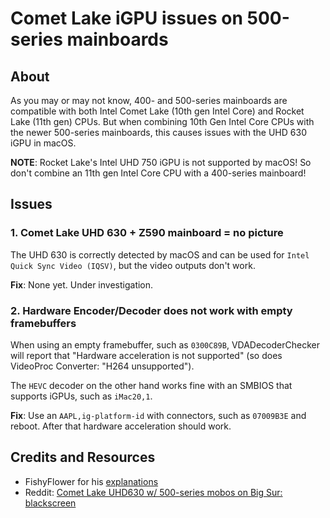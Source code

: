 # Comet Lake iGPU issues on 500-series mainboards

## About

As you may or may not know, 400- and 500-series mainboards are compatible with both Intel Comet Lake (10th gen Intel Core) and Rocket Lake (11th gen) CPUs. But when combining 10th Gen Intel Core CPUs with the newer 500-series mainboards, this causes issues with the UHD 630 iGPU in macOS.

**NOTE**: Rocket Lake's Intel UHD 750 iGPU is not supported by macOS! So don't combine an 11th gen Intel Core CPU with a 400-series mainboard!

## Issues

### 1. Comet Lake UHD 630 + Z590 mainboard = no picture

The UHD 630 is correctly detected by macOS and can be used for `Intel Quick Sync Video (IQSV)`, but the video outputs don't work.

**Fix**: None yet. Under investigation.

### 2. Hardware Encoder/Decoder does not work with empty framebuffers
When using an empty framebuffer, such as `0300C89B`, VDADecoderChecker will report that "Hardware acceleration is not supported" (so does VideoProc Converter: "H264 unsupported"). 

The `HEVC` decoder on the other hand works fine with an SMBIOS that supports iGPUs, such as `iMac20,1`.

**Fix**: Use an `AAPL,ig-platform-id` with connectors, such as `07009B3E` and reboot. After that hardware acceleration should work.

## Credits and Resources

- FishyFlower for his [explanations](https://github.com/dortania/bugtracker/issues/277)
- Reddit: [Comet Lake UHD630 w/ 500-series mobos on Big Sur: blackscreen](https://www.reddit.com/r/hackintosh/comments/paypc7/comet_lake_uhd630_w_500series_mobos_on_big_sur/)
